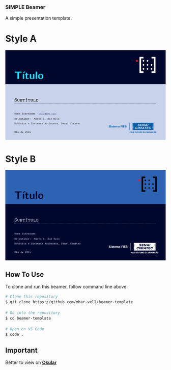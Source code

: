 ### SIMPLE Beamer
A simple presentation template.


# Style A
<p align="center">
  <img src="./img/styleA.png" alt="Size Limit CLI" width="738">
</p>

# Style B
<p align="center">
  <img src="./img/styleB.png" alt="Size Limit CLI" width="738">
</p>

## How To Use

To clone and run this beamer, follow command line above:

```bash
# Clone this repository
$ git clone https://github.com/mhar-vell/beamer-template

# Go into the repository
$ cd beamer-template

# Open on VS Code
$ code .

```

## Important
Better to view on **[Okular]**



[Okular]: https://okular.kde.org


